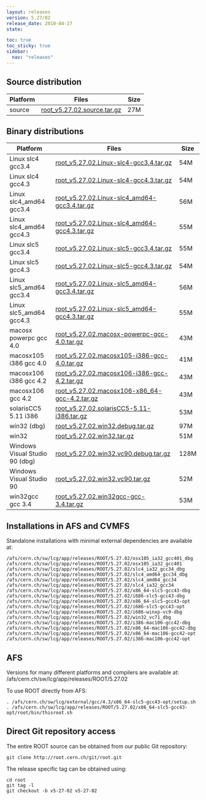 ```yaml
---
layout: releases
version: 5.27/02
release_date: 2010-04-27
state:

toc: true
toc_sticky: true
sidebar:
  nav: "releases"
---
```



## Source distribution

| Platform       | Files | Size |
|-----------|-------|-----|
| source | [root_v5.27.02.source.tar.gz](https://root.cern.ch/download/root_v5.27.02.source.tar.gz) |  27M |


## Binary distributions

| Platform       | Files | Size |
|-----------|-------|-----|
| Linux slc4 gcc3.4 | [root_v5.27.02.Linux-slc4-gcc3.4.tar.gz](https://root.cern.ch/download/root_v5.27.02.Linux-slc4-gcc3.4.tar.gz) |  54M |
| Linux slc4 gcc4.3 | [root_v5.27.02.Linux-slc4-gcc4.3.tar.gz](https://root.cern.ch/download/root_v5.27.02.Linux-slc4-gcc4.3.tar.gz) |  54M |
| Linux slc4_amd64 gcc3.4 | [root_v5.27.02.Linux-slc4_amd64-gcc3.4.tar.gz](https://root.cern.ch/download/root_v5.27.02.Linux-slc4_amd64-gcc3.4.tar.gz) |  56M |
| Linux slc4_amd64 gcc4.3 | [root_v5.27.02.Linux-slc4_amd64-gcc4.3.tar.gz](https://root.cern.ch/download/root_v5.27.02.Linux-slc4_amd64-gcc4.3.tar.gz) |  55M |
| Linux slc5 gcc3.4 | [root_v5.27.02.Linux-slc5-gcc3.4.tar.gz](https://root.cern.ch/download/root_v5.27.02.Linux-slc5-gcc3.4.tar.gz) |  55M |
| Linux slc5 gcc4.3 | [root_v5.27.02.Linux-slc5-gcc4.3.tar.gz](https://root.cern.ch/download/root_v5.27.02.Linux-slc5-gcc4.3.tar.gz) |  54M |
| Linux slc5_amd64 gcc3.4 | [root_v5.27.02.Linux-slc5_amd64-gcc3.4.tar.gz](https://root.cern.ch/download/root_v5.27.02.Linux-slc5_amd64-gcc3.4.tar.gz) |  56M |
| Linux slc5_amd64 gcc4.3 | [root_v5.27.02.Linux-slc5_amd64-gcc4.3.tar.gz](https://root.cern.ch/download/root_v5.27.02.Linux-slc5_amd64-gcc4.3.tar.gz) |  55M |
| macosx powerpc gcc 4.0 | [root_v5.27.02.macosx-powerpc-gcc-4.0.tar.gz](https://root.cern.ch/download/root_v5.27.02.macosx-powerpc-gcc-4.0.tar.gz) |  43M |
| macosx105 i386 gcc 4.0 | [root_v5.27.02.macosx105-i386-gcc-4.0.tar.gz](https://root.cern.ch/download/root_v5.27.02.macosx105-i386-gcc-4.0.tar.gz) |  41M |
| macosx106 i386 gcc 4.2 | [root_v5.27.02.macosx106-i386-gcc-4.2.tar.gz](https://root.cern.ch/download/root_v5.27.02.macosx106-i386-gcc-4.2.tar.gz) |  43M |
| macosx106 gcc 4.2 | [root_v5.27.02.macosx106-x86_64-gcc-4.2.tar.gz](https://root.cern.ch/download/root_v5.27.02.macosx106-x86_64-gcc-4.2.tar.gz) |  43M |
| solarisCC5 5.11 i386 | [root_v5.27.02.solarisCC5-5.11-i386.tar.gz](https://root.cern.ch/download/root_v5.27.02.solarisCC5-5.11-i386.tar.gz) |  53M |
| win32 (dbg) | [root_v5.27.02.win32.debug.tar.gz](https://root.cern.ch/download/root_v5.27.02.win32.debug.tar.gz) |  97M |
| win32 | [root_v5.27.02.win32.tar.gz](https://root.cern.ch/download/root_v5.27.02.win32.tar.gz) |  51M |
| Windows Visual Studio 90 (dbg) | [root_v5.27.02.win32.vc90.debug.tar.gz](https://root.cern.ch/download/root_v5.27.02.win32.vc90.debug.tar.gz) | 128M |
| Windows Visual Studio 90 | [root_v5.27.02.win32.vc90.tar.gz](https://root.cern.ch/download/root_v5.27.02.win32.vc90.tar.gz) |  52M |
| win32gcc gcc 3.4 | [root_v5.27.02.win32gcc-gcc-3.4.tar.gz](https://root.cern.ch/download/root_v5.27.02.win32gcc-gcc-3.4.tar.gz) |  53M |



## Installations in AFS and CVMFS
Standalone installations with minimal external dependencies are available at:
~~~
/afs/cern.ch/sw/lcg/app/releases/ROOT/5.27.02/osx105_ia32_gcc401_dbg
/afs/cern.ch/sw/lcg/app/releases/ROOT/5.27.02/osx105_ia32_gcc401
/afs/cern.ch/sw/lcg/app/releases/ROOT/5.27.02/slc4_ia32_gcc34_dbg
/afs/cern.ch/sw/lcg/app/releases/ROOT/5.27.02/slc4_amd64_gcc34_dbg
/afs/cern.ch/sw/lcg/app/releases/ROOT/5.27.02/slc4_amd64_gcc34
/afs/cern.ch/sw/lcg/app/releases/ROOT/5.27.02/slc4_ia32_gcc34
/afs/cern.ch/sw/lcg/app/releases/ROOT/5.27.02/x86_64-slc5-gcc43-dbg
/afs/cern.ch/sw/lcg/app/releases/ROOT/5.27.02/i686-slc5-gcc43-dbg
/afs/cern.ch/sw/lcg/app/releases/ROOT/5.27.02/x86_64-slc5-gcc43-opt
/afs/cern.ch/sw/lcg/app/releases/ROOT/5.27.02/i686-slc5-gcc43-opt
/afs/cern.ch/sw/lcg/app/releases/ROOT/5.27.02/i686-winxp-vc9-dbg
/afs/cern.ch/sw/lcg/app/releases/ROOT/5.27.02/win32_vc71_dbg
/afs/cern.ch/sw/lcg/app/releases/ROOT/5.27.02/i386-mac106-gcc42-dbg
/afs/cern.ch/sw/lcg/app/releases/ROOT/5.27.02/x86_64-mac106-gcc42-dbg
/afs/cern.ch/sw/lcg/app/releases/ROOT/5.27.02/x86_64-mac106-gcc42-opt
/afs/cern.ch/sw/lcg/app/releases/ROOT/5.27.02/i386-mac106-gcc42-opt
~~~

## AFS
Versions for many different platforms and compilers are available at:
/afs/cern.ch/sw/lcg/app/releases/ROOT/5.27.02

To use ROOT directly from AFS:
~~~
. /afs/cern.ch/sw/lcg/external/gcc/4.3/x86_64-slc5-gcc43-opt/setup.sh
. /afs/cern.ch/sw/lcg/app/releases/ROOT/5.27.02/x86_64-slc5-gcc43-opt/root/bin/thisroot.sh
~~~

## Direct Git repository access
The entire ROOT source can be obtained from our public Git repository:

~~~
git clone http://root.cern.ch/git/root.git
~~~
The release specific tag can be obtained using:
~~~
cd root
git tag -l
git checkout -b v5-27-02 v5-27-02
~~~
